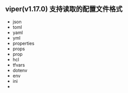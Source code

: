 ## viper(v1.17.0) 支持读取的配置文件格式
* json
* toml
* yaml
* yml
* properties
* props
* prop
* hcl
* tfvars
* dotenv
* env
* ini
* 